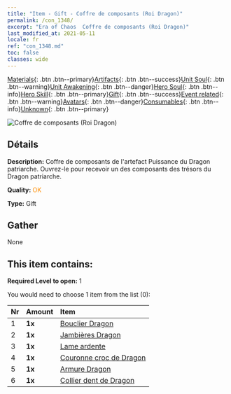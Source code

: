 ```yaml
---
title: "Item - Gift - Coffre de composants (Roi Dragon)"
permalink: /con_1348/
excerpt: "Era of Chaos  Coffre de composants (Roi Dragon)"
last_modified_at: 2021-05-11
locale: fr
ref: "con_1348.md"
toc: false
classes: wide
---
```

 [Materials](/ItemsFR/){: .btn .btn--primary}[Artifacts](/ItemsFR/Artifacts/){: .btn .btn--success}[Unit Soul](/ItemsFR/UnitSoul/){: .btn .btn--warning}[Unit Awakening](/ItemsFR/UnitAwakening/){: .btn .btn--danger}[Hero Soul](/ItemsFR/HeroSoul/){: .btn .btn--info}[Hero Skill](/ItemsFR/HeroSkill/){: .btn .btn--primary}[Gift](/ItemsFR/Gift/){: .btn .btn--success}[Event related](/ItemsFR/Events/){: .btn .btn--warning}[Avatars](/ItemsFR/Avatars/){: .btn .btn--danger}[Consumables](/ItemsFR/Consumables/){: .btn .btn--info}[Unknown](/ItemsFR/Unknown/){: .btn .btn--primary}

 ![Coffre de composants (Roi Dragon)](/images/t/i_906025.png)

## Détails
 **Description:** Coffre de composants de l'artefact Puissance du Dragon patriarche. Ouvrez-le pour recevoir un des composants des trésors du Dragon patriarche.

 **Quality:** <span style="color: #FF8C00">OK</span>

 **Type:** Gift

## Gather

  None

## This item contains:

 **Required Level to open:** 1

 You would need to choose 1 item from the list (0):

  | Nr | Amount |     Item    |
  |:---|:-------|:------------|
  | 1 |  **1x** | [Bouclier Dragon](/ItemsFR/art_144/) |  | 
  | 2 |  **1x** | [Jambières Dragon](/ItemsFR/art_145/) |  | 
  | 3 |  **1x** | [Lame ardente](/ItemsFR/art_146/) |  | 
  | 4 |  **1x** | [Couronne croc de Dragon](/ItemsFR/art_147/) |  | 
  | 5 |  **1x** | [Armure Dragon](/ItemsFR/art_148/) |  | 
  | 6 |  **1x** | [Collier dent de Dragon](/ItemsFR/art_149/) |  | 
